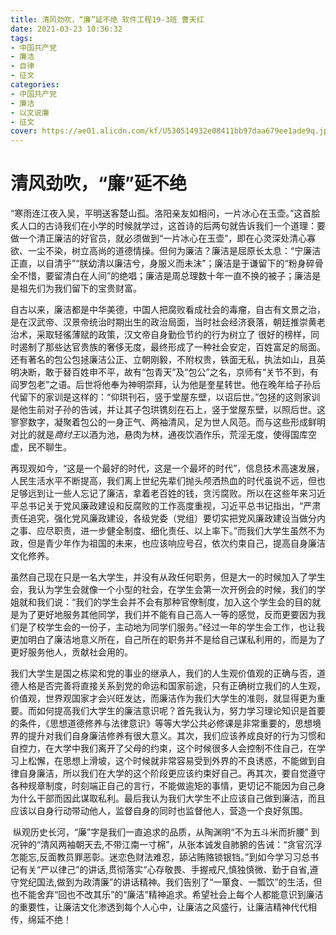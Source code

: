 ```yaml
---
title: 清风劲吹，“廉”延不绝 软件工程19-3班 曹天红
date: 2021-03-23 10:36:32
tags:
- 中国共产党 
- 廉洁
- 自律
- 征文
categories:
- 中国共产党 
- 廉洁
- 以文说廉
- 征文
cover: https://ae01.alicdn.com/kf/U530514932e08411bb97daa679ee1ade9q.jpg
---
```


# 清风劲吹，“廉”延不绝

​		“寒雨连江夜入吴，平明送客楚山孤。洛阳亲友如相问，一片冰心在玉壶。”这首脍炙人口的古诗我们在小学的时候就学过，这首诗的后两句就告诉我们一个道理：要做一个清正廉洁的好官员，就必须做到“一片冰心在玉壶”，即在心灵深处清心寡欲、一尘不染，树立高尚的道德情操。但何为廉洁？廉洁是屈原长太息：“宁廉洁正直，以自清乎”“朕幼清以廉洁兮，身服义而未沫”；廉洁是于谦留下的“粉身碎骨全不惜，要留清白在人间”的绝唱；廉洁是周总理数十年一直不换的被子；廉洁是是祖先们为我们留下的宝贵财富。

​		自古以来，廉洁都是中华美德，中国人把腐败看成社会的毒瘤，自古有文景之治，是在汉武帝、汉景帝统治时期出生的政治局面，当时社会经济衰落，朝廷推崇黄老治术，采取轻徭薄赋的政策，汉文帝自身勤俭节约的行为树立了 很好的榜样，同时遏制了那些达官贵族的奢侈无度，最终形成了一种社会安定，百姓富足的局面。还有著名的包公包拯廉洁公正、立朝刚毅，不附权贵，铁面无私，执法如山，且英明决断，敢于替百姓申不平，故有“包青天”及“包公”之名，京师有“关节不到，有阎罗包老”之语。后世将他奉为神明崇拜，认为他是奎星转世。他在晚年给子孙后代留下的家训是这样的：“仰珙刊石，竖于堂屋东壁，以诏后世。”包拯的这则家训是他生前对子孙的告诫，并让其子包珙镌刻在石上，竖于堂屋东壁，以照后世。这寥寥数字，凝聚着包公的一身正气、两袖清风，足为世人风范。而与这些形成鲜明对比的就是*商纣王*以酒为池，悬肉为林，通夜饮酒作乐，荒淫无度，使得国库空虚，民不聊生。

​		再现观如今，“这是一个最好的时代，这是一个最坏的时代”，信息技术高速发展，人民生活水平不断提高，我们离上世纪先辈们抛头颅洒热血的时代虽说不远，但也足够远到让一些人忘记了廉洁，拿着老百姓的钱，贪污腐败。所以在这些年来习近平总书记关于党风廉政建设和反腐败的工作高度重视，习近平总书记指出，“严肃责任追究，强化党风廉政建设，各级党委（党组）要切实把党风廉政建设当做分内之事、应尽职责，进一步健全制度、细化责任、以上率下。”而我们大学生虽然不为政，但是青少年作为祖国的未来，也应该响应号召，依次约束自己，提高自身廉洁文化修养。

​		虽然自己现在只是一名大学生，并没有从政任何职务，但是大一的时候加入了学生会，我认为学生会就像一个小型的社会，在学生会第一次开例会的时候，我们的学姐就和我们说：“我们的学生会并不会有那种官僚制度，加入这个学生会的目的就是为了更好地服务其他同学，我们并不能有自己高人一等的感觉，反而更要因为我们是了校学生会的一份子，主动地为同学们服务。”经过一年的学生会工作，也让我更加明白了廉洁地意义所在，自己所在的职务并不是给自己谋私利用的，而是为了更好服务他人，贡献社会用的。

​		我们大学生是国之栋梁和党的事业的继承人，我们的人生观价值观的正确与否，道德人格是否完善将直接关系到党的命运和国家前途，只有正确树立我们的人生观，价值观，世界观国家才会兴旺发达，而廉洁作为我们大学生的准则，就显得更为重要。而如何提高我们大学生的廉洁意识呢？首先我认为，努力学习理论知识是首要的条件，《思想道德修养与法律意识》等等大学公共必修课是非常重要的，思想境界的提升对我们自身廉洁修养有很大意义。其次，我们应该养成良好的行为习惯和自控力，在大学中我们离开了父母的约束，这个时候很多人会控制不住自己，在学习上松懈，在思想上滑坡，这个时候就非常容易受到外界的不良诱惑，不能做到自律自身廉洁，所以我们在大学的这个阶段更应该约束好自己。再其次，要自觉遵守各种规章制度，时刻端正自己的言行，不能做逾矩的事情，更切记不能因为自己身为什么干部而因此谋取私利。最后我认为我们大学生不止应该自己做到廉洁，而且应该以自身行动带动他人，监督自身的同时也监督他人，营造一个良好氛围。

​		纵观历史长河，“廉”字是我们一直追求的品质，从陶渊明“不为五斗米而折腰” 到况钟的“清风两袖朝天去,不带江南一寸棉”，从张本诚发自肺腑的告诫：“贪官沉浮怎能忘,反面教员罪恶彰。迷恋色财法难忍，舔沾贿赂锁银铛。”到如今学习习总书记有关“严以律己”的讲话,贯彻落实“心存敬畏、手握戒尺,慎独慎微、勤于自省,遵守党纪国法,做到为政清廉”的讲话精神。我们告别了“一箪食、一瓢饮”的生活，但也不能舍弃“回也不改其乐”的“廉洁”精神追求。希望社会上每个人都能意识到廉洁的重要性，让廉洁文化渗透到每个人心中，让廉洁之风盛行，让廉洁精神代代相传，绵延不绝！